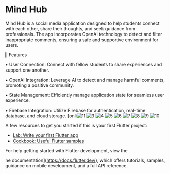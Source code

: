 # Mind Hub

Mind Hub is a social media application designed to help students connect with each other, share their thoughts, and seek guidance from professionals. The app incorporates OpenAI technology to detect and filter inappropriate comments, ensuring a safe and supportive environment for users.

▎Features

• User Connection: Connect with fellow students to share experiences and support one another.

• OpenAI Integration: Leverage AI to detect and manage harmful comments, promoting a positive community.

• State Management: Efficiently manage application state for seamless user experience.

• Firebase Integration: Utilize Firebase for authentication, real-time database, and cloud storage.
[onli![11](https://github.com/user-attachments/assets/676534e6-8cc9-42ab-b22c-e79e564bccda)
![3](https://github.com/user-attachments/assets/fb267d3a-6fb6-440e-a28d-27cc2f5400ea)
![4](https://github.com/user-attachments/assets/a12da390-eabe-4691-89fb-0f939bd48fd3)
![5](https://github.com/user-attachments/assets/cd83b365-9925-49d1-bedd-5fe0ce2d76f9)
![6](https://github.com/user-attachments/assets/94f350c8-0244-4e58-b5fb-5beff612125c)
![7](https://github.com/user-attachments/assets/19793366-66cc-4686-a7ad-df89f68b31fe)
![8](https://github.com/user-attachments/assets/9e0ec52d-c3de-4538-b442-be6f507de472)
![9](https://github.com/user-attachments/assets/59ae3b2f-5475-45d5-a6a0-71e54fc01f1a)
![10](https://github.com/user-attachments/assets/095dfaaf-e7e5-422a-87eb-3b3cb33487d9)


A few resources to get you started if this is your first Flutter project:

- [Lab: Write your first Flutter app](https://docs.flutter.dev/get-started/codelab)
- [Cookbook: Useful Flutter samples](https://docs.flutter.dev/cookbook)

For help getting started with Flutter development, view the

ne documentation](https://docs.flutter.dev/), which offers tutorials,
samples, guidance on mobile development, and a full API reference.

